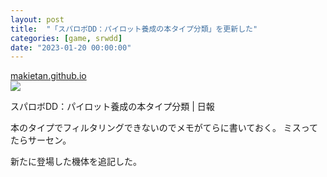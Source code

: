 ```yaml
---
layout: post
title:  "「スパロボDD：パイロット養成の本タイプ分類」を更新した"
categories: [game, srwdd]
date: "2023-01-20 00:00:00"
---
```


<div class="card">
  <a href="https://makietan.github.io/game/srwdd/2021/03/15/report.html"></a>
  <div class="card__header">
    <a href="https://makietan.github.io/game/srwdd/2021/03/15/report.html">makietan.github.io</a>
  </div>
  <div class="card__image">
    <img src="https://makietan.github.io/assets/images/icon_144.png">
  </div>
  <div class="card__title">
    <p>スパロボDD：パイロット養成の本タイプ分類 | 日報</p>
  </div>
  <div class="card__description">
    <p>本のタイプでフィルタリングできないのでメモがてらに書いておく。 ミスってたらサーセン。</p>
  </div>
</div>


新たに登場した機体を追記した。

